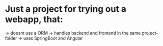 # Just a project for trying out a webapp, that: 
 -> doesnt use a ORM
 -> handles backend and frontend in the same project-folder
 -> uses SpringBoot and Angular
